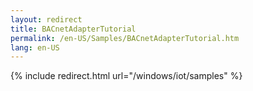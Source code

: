 ```yaml
---
layout: redirect
title: BACnetAdapterTutorial
permalink: /en-US/Samples/BACnetAdapterTutorial.htm
lang: en-US
---
```

{% include redirect.html url="/windows/iot/samples" %}
